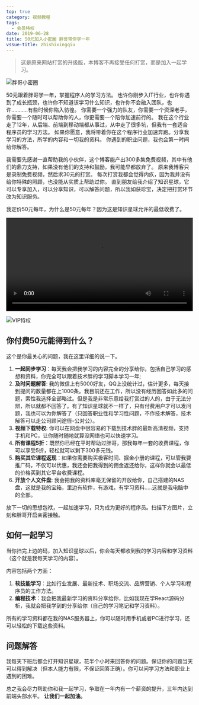 ```yaml
---
top: true
category: 视频教程
tags:
  - 会员特权
date: 2019-06-28
title: 50元加入小密圈 胖哥带你学一年
vssue-title: zhishixingqiu
---
```


> 这是原来网站打赏的升级版，本博客不再接受任何打赏，而是加入一起学习。

![胖哥小密圈](https://jspang.com/images/xiaomiquan.png)

50元跟着胖哥学一年，掌握程序人的学习方法。
也许你刚步入IT行业，也许你遇到了成长瓶颈，也许你不知道该学习什么知识，也许你不会融入团队，也许...........有些时候你陷入彷徨。
你需要一个强力的队友，你需要一个资深老手，你需要一个随时可以帮助你的人，你更需要一个陪你加速前行的。
我在这个行业走了12年，从后端、前端到移动端都从事过，从中走了很多坑，但我有一套适合程序员的学习方法。
如果你愿意，我将带着你在这个程序行业加速奔跑。分享我学习的方法，所学的内容和一切我的资料。
你遇到的职业问题，我也会第一时间给你解答。

我需要先感谢一直帮助我的小伙伴，这个博客能产出300多集免费视频，其中有他们的鼎力支持，如果没有他们的支持和鼓励，我可能早都放弃了。
原来我博客只是录制免费视频，然后求30元的打赏。
每次打赏我都会觉得内疚，因为我并没有给你特殊的照顾，也没能从实质上帮助过你。
直到朋友给我介绍了知识星球，它可以专享加入，可以分享知识，可以解答问题，所以我如获珍宝，决定把打赏环节改为知识服务。

我定价50元每年，为什么是50元每年？因为这是知识星球允许的最低收费了。


<!-- more -->
<video src="https://jspang.com/video/ZhiShiXingQiu.mp4" controls="controls" width="100%">
</video>

![VIP特权](https://jspang.com/images/vip_member.png)

## 你付费50元能得到什么？

这个是你最关心的问题，我在这里详细的说一下。

1. **一起同步学习**：每天我会把我学习的内容完全的分享给你，包括自己学习的感想和资料，你完全可以跟着技术胖的学习脚本学习一年;
2. **及时问题解答**: 我的微信上有5000好友，QQ上没统计过，估计更多，每天接到提问的数量都在上1000条。我目前还在工作，所以没有经历回答如此多的问题，索性我选择全部略过。但是我是非常乐意给我打赏过的人的，由于无法分辨，所以就都不回答了。有了知识星球就不一样了，只有付费用户才可以发问题，我也可以为你解答了（只回答职业性和学习性问题，不作技术解答，技术解答可以走公司顾问途径-公对公）。
3. **视频下载特权**: 你可以在网盘中很容易的下载到技术胖的最新高清视频，支持手机和PC，让你随时随地就算没网络也可以快速学习。
4. **所有课程5折**：既然你已经在平时帮助过胖哥，那我每年一套的收费课程，你可以享受5折，轻松就可以剩下300多元钱。
5. **购买其它课程返现**：如果你需要购买极客时间、掘金小册的课程，可以管我要推广码，不仅可以优惠，我还会把我得到的佣金返还给你，这样你就会以最低的价格买到其它平台收费课程。
6. **开放个人文件盘**: 我会把我的资料库毫无保留的开放给你，自己搭建的NAS盘，这就是我的宝箱，里边有软件，有游戏，有学习资料.....这就是我电脑中的全部。


放下一切的思想包袱，一起加速学习，只为成为更好的程序员。扫描下方图片，立刻和胖哥开启亲密接触。



## 如何一起学习

当你扫完上边的码，加入知识星球以后，你会每天都收到我的学习内容和学习资料（这个就是我每天学习的内容）。

内容包括两个方面：

1. **软技能学习**：比如行业发展、最新技术、职场交流、品牌营销、个人学习和程序员的工作方法。
2. **编程技术**：我会把我最新学习的资料分享给你，比如我现在学React源码分析，我就会把我学到的分享给你（自己的学习笔记和学习资料）。

所有的学习资料都在我的NAS服务器上，你可以随时用手机或者PC进行学习，还可以轻松的下载这些资料。


## 问题解答

我每天下班后都会打开知识星球，花半个小时来回答你的问题。保证你的问题当天可以得到解决（但本人能力有限，不保证回答正确）。你可以问学习方法和职业上遇到的困难。



总之我会尽力帮助你和我一起学习，争取在一年内有一个薪资的提升，三年内达到前端头部水平。
**让我们一起加油。**


